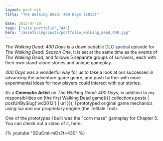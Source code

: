 ```yaml
---
layout: post.njk
title: "The Walking Dead: 400 Days (2013)"

date: 2013-07-20
tags: ["site_portfolio","AA"]
hero: "/assets/img/posts/portfolio_walking_dead_400.jpg"
---
```


*The Walking Dead: 400 Days* is a downloadable DLC special episode for *The Walking Dead: Season One*. It is set at the same time as the events of *The Walking Dead*, and follows 5 separate groups of survivors, each with their own stand-alone stories and unique gameplay. 

*400 Days* was a wonderful way for us to take a look at our successes in advancing the adventure game genre, and push further with more experimental ideas for how players could interact with our stories.  

As a **Cinematic Artist** on *The Walking Dead: 400 Days*, in addition to my responsibilities on [the first Walking Dead game]({{ collections.posts | postUrlBySlug('wd2012') | url }}), I prototyped original game mechanics using lua and our proprietary engine (the Telltale Tool). 

One of the prototypes I built was the "corn maze" gameplay for Chapter 5. You can check out a video of it, here: 

{% youtube "0DuCrsI-mDs?t=430" %}  